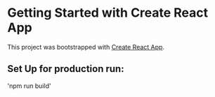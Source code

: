 # Getting Started with Create React App

This project was bootstrapped with [Create React App](https://github.com/facebook/create-react-app).

## Set Up for production run:
'npm run build'

